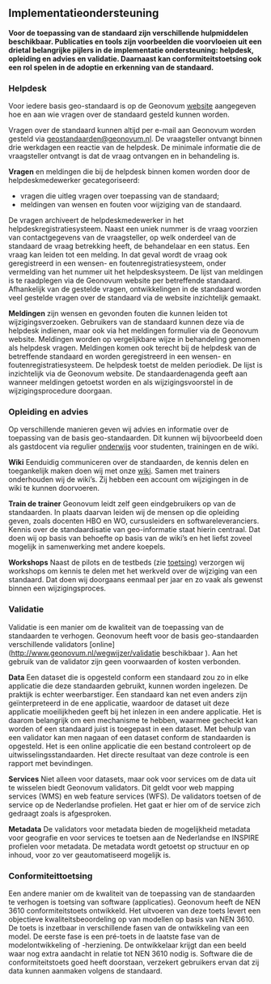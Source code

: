 ## Implementatieondersteuning

**Voor de toepassing van de standaard zijn verschillende hulpmiddelen beschikbaar. Publicaties en tools zijn voorbeelden die voorvloeien uit een drietal belangrijke pijlers in de implementatie ondersteuning: helpdesk, opleiding en advies en validatie. Daarnaast kan conformiteitstoetsing ook een rol spelen in de adoptie en erkenning van de standaard.** 

###	Helpdesk

Voor iedere basis geo-standaard is op de Geonovum [website](https://www.geonovum.nl/contact/helpdesk) aangegeven hoe en aan wie vragen over de standaard gesteld kunnen worden.   

Vragen over de standaard kunnen altijd per e-mail aan Geonovum worden gesteld via geostandaarden@geonovum.nl. De vraagsteller ontvangt binnen drie werkdagen een reactie van de helpdesk. De minimale informatie die de vraagsteller ontvangt is dat de vraag ontvangen en in behandeling is.

**Vragen** en meldingen die bij de helpdesk binnen komen worden door de helpdeskmedewerker gecategoriseerd:
-	vragen die uitleg vragen over toepassing van de standaard;
-	meldingen van wensen en fouten voor wijziging van de standaard.

De vragen archiveert de helpdeskmedewerker in het helpdeskregistratiesysteem. Naast een uniek nummer is de vraag voorzien van contactgegevens van de vraagsteller, op welk onderdeel van de standaard de vraag betrekking heeft, de behandelaar en een status. Een vraag kan leiden tot een melding. In dat geval wordt de vraag ook geregistreerd in een wensen- en foutenregistratiesysteem, onder vermelding van het nummer uit het helpdesksysteem. De lijst van meldingen is te raadplegen via de Geonovum website per betreffende standaard. 
Afhankelijk van de gestelde vragen, ontwikkelingen in de standaard worden veel gestelde vragen over de standaard via de website inzichtelijk gemaakt. 

**Meldingen** zijn wensen en gevonden fouten die kunnen leiden tot wijzigingsverzoeken. Gebruikers van de standaard kunnen deze via de helpdesk indienen, maar ook via het meldingen formulier via de Geonovum website. Meldingen worden op vergelijkbare wijze in behandeling genomen als helpdesk vragen. Meldingen komen ook terecht bij de helpdesk van de betreffende standaard en worden geregistreerd in een wensen- en foutenregistratiesysteem. De helpdesk toetst de melden periodiek. De lijst is inzichtelijk via de Geonovum website. De standaardenagenda geeft aan wanneer meldingen getoetst worden en als wijzigingsvoorstel in de wijzigingsprocedure doorgaan.

### Opleiding en advies

Op verschillende manieren geven wij advies en informatie over de toepassing van de basis geo-standaarden. Dit kunnen wij bijvoorbeeld doen als gastdocent via regulier [onderwijs](https://www.geonovum.nl/onderwerpen/kennisplein) voor studenten, trainingen en de wiki. 

**Wiki** Eenduidig communiceren over de standaarden, de kennis delen en toegankelijk maken doen wij met onze [wiki](http://wiki.geonovum.nl). Samen met trainers onderhouden wij de wiki’s. Zij hebben een account om wijzigingen in de wiki te kunnen doorvoeren.

**Train de trainer** Geonovum leidt zelf geen eindgebruikers op van de standaarden. In plaats daarvan leiden wij de mensen op die opleiding geven, zoals docenten HBO en WO, cursusleiders en softwareleveranciers. Kennis over de standaardisatie van geo-informatie staat hierin centraal. Dat doen wij op basis van behoefte op basis van de wiki’s en het liefst zoveel mogelijk in samenwerking met andere koepels.

**Workshops** Naast de pilots en de testbeds (zie [toetsing](#toetsing)) verzorgen wij workshops om kennis te delen met het werkveld over de wijziging van een standaard. Dat doen wij doorgaans eenmaal per jaar en zo vaak als gewenst binnen een wijzigingsproces.


### Validatie

Validatie is een manier om de kwaliteit van de toepassing van de standaarden te verhogen. Geonovum heeft voor de basis geo-standaarden verschillende validators [online](http://www.geonovum.nl/wegwijzer/validatie beschikbaar ). Aan het gebruik van de validator zijn geen voorwaarden of kosten verbonden.

**Data** Een dataset die is opgesteld conform een standaard zou zo in elke applicatie die deze standaarden gebruikt, kunnen worden ingelezen. De praktijk is echter weerbarstiger. Een standaard kan net even anders zijn geïnterpreteerd in de ene applicatie, waardoor de dataset uit deze applicatie moeilijkheden geeft bij het inlezen in een andere applicatie. Het is daarom belangrijk om een mechanisme te hebben, waarmee gecheckt kan worden of een standaard juist is toegepast in een dataset.
Met behulp van een validator kan men nagaan of een dataset conform de standaarden is opgesteld. Het is een online applicatie die een bestand controleert op de uitwisselingsstandaarden. Het directe resultaat van deze controle is een rapport met bevindingen.

**Services** Niet alleen voor datasets, maar ook voor services om de data uit te wisselen biedt Geonovum validators. Dit geldt voor web mapping services (WMS) en web feature services (WFS). De validators toetsen of de service op de Nederlandse profielen. Het gaat er hier om of de service zich gedraagt zoals is afgesproken.

**Metadata** De validators voor metadata bieden de mogelijkheid metadata voor geografie en voor services te toetsen aan de Nederlandse en INSPIRE profielen voor metadata. De metadata wordt getoetst op structuur en op inhoud, voor zo ver geautomatiseerd mogelijk is.

### Conformiteittoetsing

Een andere manier om de kwaliteit van de toepassing van de standaarden te verhogen is toetsing van software (applicaties). Geonovum heeft de NEN 3610 conformiteitstoets ontwikkeld. Het uitvoeren van deze toets levert een objectieve kwaliteitsbeoordeling op van modellen op basis van NEN 3610. De toets is inzetbaar in verschillende fasen van de ontwikkeling van een model. De eerste fase is een pré-toets in de laatste fase van de modelontwikkeling of -herziening. De ontwikkelaar krijgt dan een beeld waar nog extra aandacht in relatie tot NEN 3610 nodig is. Software die de conformiteitstoets goed heeft doorstaan, verzekert gebruikers ervan dat zij data kunnen aanmaken volgens de standaard.

